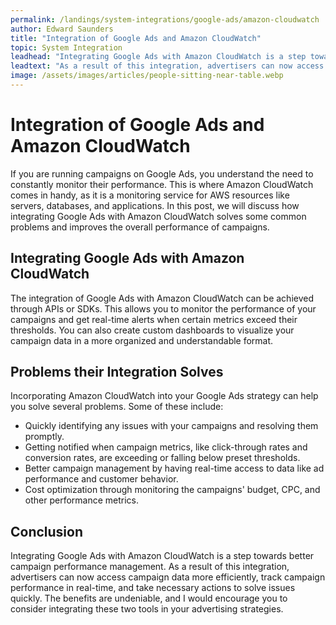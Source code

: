 ```yaml
---
permalink: /landings/system-integrations/google-ads/amazon-cloudwatch
author: Edward Saunders
title: "Integration of Google Ads and Amazon CloudWatch"
topic: System Integration
leadhead: "Integrating Google Ads with Amazon CloudWatch is a step towards better campaign performance management"
leadtext: "As a result of this integration, advertisers can now access campaign data more efficiently, track campaign performance in real-time, and take necessary actions to solve issues quickly. The benefits are undeniable, and I would encourage you to consider integrating these two tools in your advertising strategies."
image: /assets/images/articles/people-sitting-near-table.webp
---
```

<div class="arttext">
<h1>Integration of Google Ads and Amazon CloudWatch</h1>

<p>If you are running campaigns on Google Ads, you understand the need to constantly monitor their performance. This is where Amazon CloudWatch comes in handy, as it is a monitoring service for AWS resources like servers, databases, and applications. In this post, we will discuss how integrating Google Ads with Amazon CloudWatch solves some common problems and improves the overall performance of campaigns.</p>

<h2>Integrating Google Ads with Amazon CloudWatch</h2>

<p>The integration of Google Ads with Amazon CloudWatch can be achieved through APIs or SDKs. This allows you to monitor the performance of your campaigns and get real-time alerts when certain metrics exceed their thresholds. You can also create custom dashboards to visualize your campaign data in a more organized and understandable format.</p>

<h2>Problems their Integration Solves</h2>

<p>Incorporating Amazon CloudWatch into your Google Ads strategy can help you solve several problems. Some of these include:</p>

<ul>
	<li>Quickly identifying any issues with your campaigns and resolving them promptly.</li>
	<li>Getting notified when campaign metrics, like click-through rates and conversion rates, are exceeding or falling below preset thresholds.</li>
	<li>Better campaign management by having real-time access to data like ad performance and customer behavior.</li>
	<li>Cost optimization through monitoring the campaigns' budget, CPC, and other performance metrics. </li>
</ul>

<h2>Conclusion</h2>

<p>Integrating Google Ads with Amazon CloudWatch is a step towards better campaign performance management. As a result of this integration, advertisers can now access campaign data more efficiently, track campaign performance in real-time, and take necessary actions to solve issues quickly. The benefits are undeniable, and I would encourage you to consider integrating these two tools in your advertising strategies. </p>

</div>